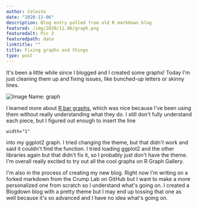```yaml
---
author: Celeste
date: "2020-11-06"
description: Blog entry pulled from old R markdown blog
featured: /img/2020/11.06/graph.png
featuredalt: Pic 3
featuredpath: date
linktitle: ""
title: Fixing graphs and things
type: post
---
```


It's been a little while since I blogged and I created some graphs! Today I'm just cleaning them up and fixing issues, like bunched-up letters or skinny lines. 

![Image Name: graph](/img/2020/11.06/graph.png)

I learned more about [R bar graphs](http://r-graph-gallery.com/), which was nice because I've been using them without really understanding what they do. I still don't fully understand each piece, but I figured out enough to insert the line 
````{r}
width="1"
````
into my ggplot2 graph. I tried changing the theme, but that didn't work and said it couldn't find the function. I tried loading ggplot2 and the other libraries again but that didn't fix it, so I probably just don't have the theme. I'm overall really excited to try out all the cool graphs on R Graph Gallery. 

I'm also in the process of creating my new blog. Right now I'm writing on a forked markdown from the Crump Lab on GitHub but I want to make a more personalized one from scratch so I understand what's going on. I created a Blogdown blog with a pretty theme but I may end up tossing that one as well because it's so advanced and I have no idea what's going on.